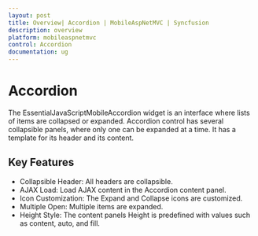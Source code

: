 ```yaml
---
layout: post
title: Overview| Accordion | MobileAspNetMVC | Syncfusion
description: overview
platform: mobileaspnetmvc
control: Accordion
documentation: ug
---
```


# Accordion

The EssentialJavaScriptMobileAccordion widget is an interface where lists of items are collapsed or expanded. Accordion control has several collapsible panels, where only one can be expanded at a time. It has a template for its header and its content.

## Key Features

* Collapsible Header: All headers are collapsible.
* AJAX Load: Load AJAX content in the Accordion content panel.
* Icon Customization: The Expand and Collapse icons are customized.
* Multiple Open: Multiple items are expanded.
* Height Style: The content panels Height is predefined with values such as content, auto, and fill.



